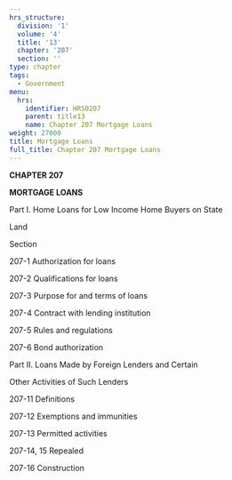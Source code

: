 ```yaml
---
hrs_structure:
  division: '1'
  volume: '4'
  title: '13'
  chapter: '207'
  section: ''
type: chapter
tags:
  - Government
menu:
  hrs:
    identifier: HRS0207
    parent: title13
    name: Chapter 207 Mortgage Loans
weight: 27000
title: Mortgage Loans
full_title: Chapter 207 Mortgage Loans
---
```

**CHAPTER 207**

**MORTGAGE LOANS**

Part I. Home Loans for Low Income Home Buyers on State

Land

Section

207-1 Authorization for loans

207-2 Qualifications for loans

207-3 Purpose for and terms of loans

207-4 Contract with lending institution

207-5 Rules and regulations

207-6 Bond authorization

Part II. Loans Made by Foreign Lenders and Certain

Other Activities of Such Lenders

207-11 Definitions

207-12 Exemptions and immunities

207-13 Permitted activities

207-14, 15 Repealed

207-16 Construction